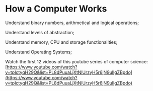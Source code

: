 # How a Computer Works

Understand binary numbers, arithmetical and logical operations;

Understand levels of abstraction;

Understand memory, CPU and storage functionalities;

Understand Operating Systems;

Watch the first 12 videos of this youtube series of computer science: [https://www.youtube.com/watch?v=tpIctyqH29Q&list=PL8dPuuaLjXtNlUrzyH5r6jN9ulIgZBpdo](https://www.youtube.com/watch?v=tpIctyqH29Q&list=PL8dPuuaLjXtNlUrzyH5r6jN9ulIgZBpdo) 



